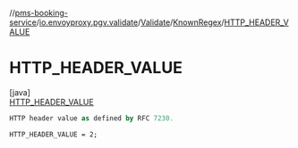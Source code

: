 //[pms-booking-service](../../../../../index.md)/[io.envoyproxy.pgv.validate](../../../index.md)/[Validate](../../index.md)/[KnownRegex](../index.md)/[HTTP_HEADER_VALUE](index.md)

# HTTP_HEADER_VALUE

[java]\
[HTTP_HEADER_VALUE](index.md)

```kotlin
HTTP header value as defined by RFC 7230.

```
`HTTP_HEADER_VALUE = 2;`
